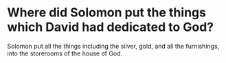 # Where did Solomon put the things which David had dedicated to God?

Solomon put all the things including the silver, gold, and all the furnishings, into the storerooms of the house of God.
